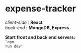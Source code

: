# expense-tracker


<em>client-side</em> : <strong>React <br /></strong>
<em>back-end</em> : <strong>MongoDB, Express</strong>


<strong>Start front and back end servers:</strong><br />
<code>`npm run dev'</code>

